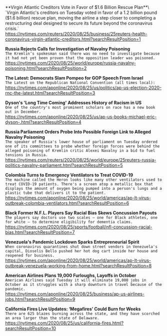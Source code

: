 **Virgin Atlantic Creditors Vote in Favor of $1.6 Billion Rescue Plan**\
`Virgin Atlantic's creditors on Tuesday voted in favor of a 1.2 billion pound ($1.6 billion) rescue plan, moving the airline a step closer to completing a restructuring deal designed to secure its future beyond the coronavirus crisis.`\
https://nytimes.com/reuters/2020/08/25/business/25reuters-health-coronavirus-virgin-atlantic-creditors.html?searchResultPosition=1

**Russia Rejects Calls for Investigation of Navalny Poisoning**\
`The Kremlin’s spokesman said there was no need to investigate because it had not yet been proven that the opposition leader was poisoned.`\
https://nytimes.com/2020/08/25/world/europe/russia-navalny-poisoning.html?searchResultPosition=2

**The Latest: Democrats Slam Pompeo for GOP Speech From Israel**\
`The Latest on the Republican National Convention (all times local):`\
https://nytimes.com/aponline/2020/08/25/us/politics/ap-us-election-2020-rnc-the-latest.html?searchResultPosition=3

**Dyson's 'Long Time Coming' Addresses History of Racism in US**\
`One of the country's most prominent scholars on race has a new book out in December. `\
https://nytimes.com/aponline/2020/08/25/us/ap-us-books-michael-eric-dyson-.html?searchResultPosition=4

**Russia Parliament Orders Probe Into Possible Foreign Link to Alleged Navalny Poisoning**\
`The speaker of Russia's lower house of parliament on Tuesday ordered one of its committees to probe whether foreign forces were behind the alleged poisoning of Kremlin critic Alexei Navalny in a bid to fuel tensions in Russia. `\
https://nytimes.com/reuters/2020/08/25/world/europe/25reuters-russia-politics-navalny-parliament.html?searchResultPosition=5

**Colombia Turns to Emergency Ventilators to Treat COVID-19**\
`The machine called the Heron looks like many other ventilators used to treat COVID-19 patients. There's a screen atop a metallic box that displays the amount of oxygen being pumped into a person's lungs and a plastic tube that delivers it to the patient.`\
https://nytimes.com/aponline/2020/08/25/world/americas/ap-lt-virus-outbreak-colombia-ventilators.html?searchResultPosition=6

**Black Former N.F.L. Players Say Racial Bias Skews Concussion Payouts**\
`The players say doctors use two scales — one for Black athletes, one for white — to determine eligibility for dementia claims.`\
https://nytimes.com/2020/08/25/sports/football/nfl-concussion-racial-bias.html?searchResultPosition=7

**Venezuela's Pandemic Lockdown Sparks Entrepreneurial Spirit**\
`When coronavirus quarantines shut down street vendors in Venezuela's capital, Dioselis Bello pushed her hot dog cart inside her house and reopened for business. `\
https://nytimes.com/aponline/2020/08/25/world/americas/ap-lt-virus-outbreak-venezuela-working-from-home.html?searchResultPosition=8

**American Airlines Plans 19,000 Furloughs, Layoffs in October**\
`American Airlines said Tuesday it will eliminate 19,000 jobs in October as it struggles with a sharp downturn in travel because of the pandemic. `\
https://nytimes.com/aponline/2020/08/25/business/ap-us-airlines-jobs.html?searchResultPosition=9

**California Fires Live Updates: ‘Megafires’ Could Burn for Weeks**\
`There are 625 blazes burning across the state, and they have scorched an area larger than the state of Delaware.`\
https://nytimes.com/2020/08/25/us/california-fires.html?searchResultPosition=10


